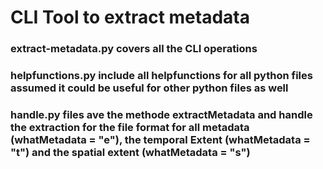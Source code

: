 # CLI Tool to extract metadata

### extract-metadata.py covers all the CLI operations

### helpfunctions.py include all helpfunctions for all python files assumed it could be useful for other python files as well

### handle<Format>.py files ave the methode extractMetadata and handle the extraction for the file format for all metadata (whatMetadata = "e"), the temporal Extent (whatMetadata = "t") and the spatial extent (whatMetadata = "s")
